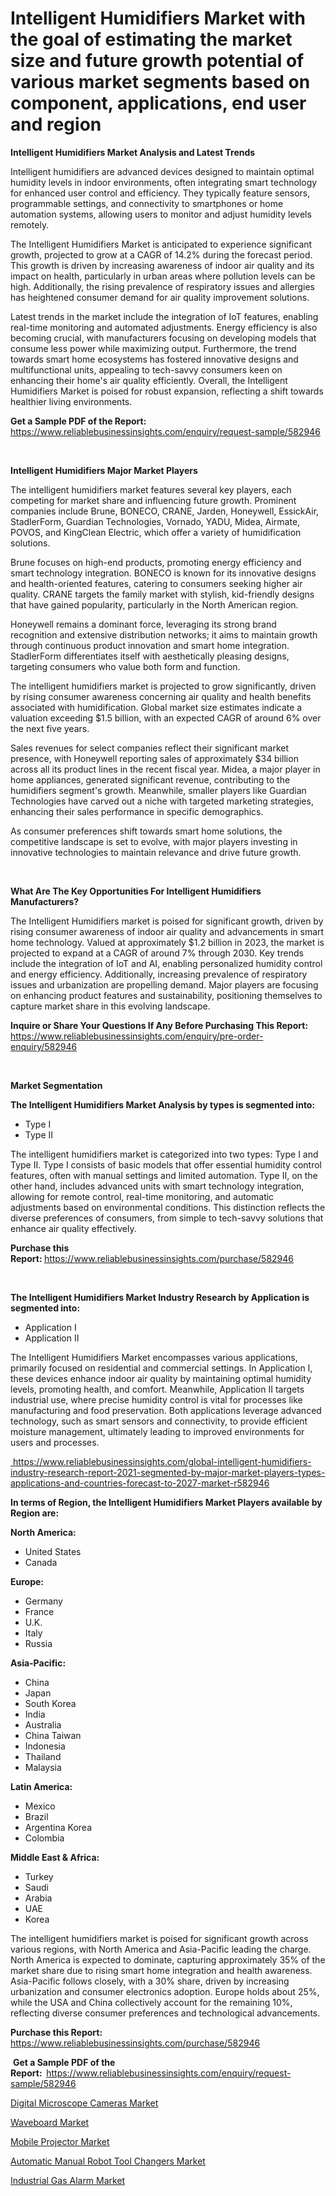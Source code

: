 <p><h1>Intelligent Humidifiers Market with the goal of estimating the market size and future growth potential of various market segments based on component, applications, end user and region</h1></p><p><strong>Intelligent Humidifiers Market Analysis and Latest Trends</strong></p>
<p><p>Intelligent humidifiers are advanced devices designed to maintain optimal humidity levels in indoor environments, often integrating smart technology for enhanced user control and efficiency. They typically feature sensors, programmable settings, and connectivity to smartphones or home automation systems, allowing users to monitor and adjust humidity levels remotely.</p><p>The Intelligent Humidifiers Market is anticipated to experience significant growth, projected to grow at a CAGR of 14.2% during the forecast period. This growth is driven by increasing awareness of indoor air quality and its impact on health, particularly in urban areas where pollution levels can be high. Additionally, the rising prevalence of respiratory issues and allergies has heightened consumer demand for air quality improvement solutions.</p><p>Latest trends in the market include the integration of IoT features, enabling real-time monitoring and automated adjustments. Energy efficiency is also becoming crucial, with manufacturers focusing on developing models that consume less power while maximizing output. Furthermore, the trend towards smart home ecosystems has fostered innovative designs and multifunctional units, appealing to tech-savvy consumers keen on enhancing their home's air quality efficiently. Overall, the Intelligent Humidifiers Market is poised for robust expansion, reflecting a shift towards healthier living environments.</p></p>
<p><strong>Get a Sample PDF of the Report:&nbsp;</strong> <a href="https://www.reliablebusinessinsights.com/enquiry/request-sample/582946?utm_campaign=1399&utm_medium=2&utm_source=Github&utm_content=ia&utm_term=27092024&utm_id=intelligent-humidifiers">https://www.reliablebusinessinsights.com/enquiry/request-sample/582946</a></p>
<p>&nbsp;</p>
<p><strong>Intelligent Humidifiers Major Market Players</strong></p>
<p><p>The intelligent humidifiers market features several key players, each competing for market share and influencing future growth. Prominent companies include Brune, BONECO, CRANE, Jarden, Honeywell, EssickAir, StadlerForm, Guardian Technologies, Vornado, YADU, Midea, Airmate, POVOS, and KingClean Electric, which offer a variety of humidification solutions.</p><p>Brune focuses on high-end products, promoting energy efficiency and smart technology integration. BONECO is known for its innovative designs and health-oriented features, catering to consumers seeking higher air quality. CRANE targets the family market with stylish, kid-friendly designs that have gained popularity, particularly in the North American region. </p><p>Honeywell remains a dominant force, leveraging its strong brand recognition and extensive distribution networks; it aims to maintain growth through continuous product innovation and smart home integration. StadlerForm differentiates itself with aesthetically pleasing designs, targeting consumers who value both form and function.</p><p>The intelligent humidifiers market is projected to grow significantly, driven by rising consumer awareness concerning air quality and health benefits associated with humidification. Global market size estimates indicate a valuation exceeding $1.5 billion, with an expected CAGR of around 6% over the next five years.</p><p>Sales revenues for select companies reflect their significant market presence, with Honeywell reporting sales of approximately $34 billion across all its product lines in the recent fiscal year. Midea, a major player in home appliances, generated significant revenue, contributing to the humidifiers segment's growth. Meanwhile, smaller players like Guardian Technologies have carved out a niche with targeted marketing strategies, enhancing their sales performance in specific demographics.</p><p>As consumer preferences shift towards smart home solutions, the competitive landscape is set to evolve, with major players investing in innovative technologies to maintain relevance and drive future growth.</p></p>
<p>&nbsp;</p>
<p><strong>What Are The Key Opportunities For Intelligent Humidifiers Manufacturers?</strong></p>
<p><p>The Intelligent Humidifiers market is poised for significant growth, driven by rising consumer awareness of indoor air quality and advancements in smart home technology. Valued at approximately $1.2 billion in 2023, the market is projected to expand at a CAGR of around 7% through 2030. Key trends include the integration of IoT and AI, enabling personalized humidity control and energy efficiency. Additionally, increasing prevalence of respiratory issues and urbanization are propelling demand. Major players are focusing on enhancing product features and sustainability, positioning themselves to capture market share in this evolving landscape.</p></p>
<p><strong>Inquire or Share Your Questions If Any Before Purchasing This Report:</strong> <a href="https://www.reliablebusinessinsights.com/enquiry/pre-order-enquiry/582946?utm_campaign=1399&utm_medium=2&utm_source=Github&utm_content=ia&utm_term=27092024&utm_id=intelligent-humidifiers">https://www.reliablebusinessinsights.com/enquiry/pre-order-enquiry/582946</a></p>
<p>&nbsp;</p>
<p><strong>Market Segmentation</strong></p>
<p><strong>The Intelligent Humidifiers Market Analysis by types is segmented into:</strong></p>
<p><ul><li>Type I</li><li>Type II</li></ul></p>
<p><p>The intelligent humidifiers market is categorized into two types: Type I and Type II. Type I consists of basic models that offer essential humidity control features, often with manual settings and limited automation. Type II, on the other hand, includes advanced units with smart technology integration, allowing for remote control, real-time monitoring, and automatic adjustments based on environmental conditions. This distinction reflects the diverse preferences of consumers, from simple to tech-savvy solutions that enhance air quality effectively.</p></p>
<p><strong>Purchase this Report:&nbsp;</strong><a href="https://www.reliablebusinessinsights.com/purchase/582946?utm_campaign=1399&utm_medium=2&utm_source=Github&utm_content=ia&utm_term=27092024&utm_id=intelligent-humidifiers">https://www.reliablebusinessinsights.com/purchase/582946</a></p>
<p>&nbsp;</p>
<p><strong>The Intelligent Humidifiers Market Industry Research by Application is segmented into:</strong></p>
<p><ul><li>Application I</li><li>Application II</li></ul></p>
<p><p>The Intelligent Humidifiers Market encompasses various applications, primarily focused on residential and commercial settings. In Application I, these devices enhance indoor air quality by maintaining optimal humidity levels, promoting health, and comfort. Meanwhile, Application II targets industrial use, where precise humidity control is vital for processes like manufacturing and food preservation. Both applications leverage advanced technology, such as smart sensors and connectivity, to provide efficient moisture management, ultimately leading to improved environments for users and processes.</p></p>
<p><a href="https://www.reliablebusinessinsights.com/global-intelligent-humidifiers-industry-research-report-2021-segmented-by-major-market-players-types-applications-and-countries-forecast-to-2027-market-r582946?utm_campaign=1399&utm_medium=2&utm_source=Github&utm_content=ia&utm_term=27092024&utm_id=intelligent-humidifiers">&nbsp;https://www.reliablebusinessinsights.com/global-intelligent-humidifiers-industry-research-report-2021-segmented-by-major-market-players-types-applications-and-countries-forecast-to-2027-market-r582946</a></p>
<p><strong>In terms of Region, the Intelligent Humidifiers Market Players available by Region are:</strong></p>
<p>
    <p> <strong> North America: </strong>
        <ul>
            <li>United States</li>
            <li>Canada</li>
        </ul>
        </p> 
    <p> <strong> Europe: </strong>
        <ul>
            <li>Germany</li>
            <li>France</li>
            <li>U.K.</li>
            <li>Italy</li>
            <li>Russia</li>
        </ul>
        </p> 
    <p> <strong> Asia-Pacific: </strong>
        <ul>
            <li>China</li>
            <li>Japan</li>
            <li>South Korea</li>
            <li>India</li>
            <li>Australia</li>
            <li>China Taiwan</li>
            <li>Indonesia</li>
            <li>Thailand</li>
            <li>Malaysia</li>
        </ul>
        </p> 
    <p> <strong> Latin America: </strong>
        <ul>
            <li>Mexico</li>
            <li>Brazil</li>
            <li>Argentina Korea</li>
            <li>Colombia</li>
        </ul>
        </p> 
    <p> <strong> Middle East & Africa: </strong>
        <ul>
            <li>Turkey</li>
            <li>Saudi</li>
            <li>Arabia</li>
            <li>UAE</li>
            <li>Korea</li>
        </ul>
    </p>
    </p>
<p><p>The intelligent humidifiers market is poised for significant growth across various regions, with North America and Asia-Pacific leading the charge. North America is expected to dominate, capturing approximately 35% of the market share due to rising smart home integration and health awareness. Asia-Pacific follows closely, with a 30% share, driven by increasing urbanization and consumer electronics adoption. Europe holds about 25%, while the USA and China collectively account for the remaining 10%, reflecting diverse consumer preferences and technological advancements.</p></p>
<p><strong>Purchase this Report: </strong><a href="https://www.reliablebusinessinsights.com/purchase/582946?utm_campaign=1399&utm_medium=2&utm_source=Github&utm_content=ia&utm_term=27092024&utm_id=intelligent-humidifiers">https://www.reliablebusinessinsights.com/purchase/582946</a></p>
<p>&nbsp;<strong>Get a Sample PDF of the Report:&nbsp;&nbsp;</strong><a href="https://www.reliablebusinessinsights.com/enquiry/request-sample/582946?utm_campaign=1399&utm_medium=2&utm_source=Github&utm_content=ia&utm_term=27092024&utm_id=intelligent-humidifiers">https://www.reliablebusinessinsights.com/enquiry/request-sample/582946</a></p>
<p><strong></strong></p>
<p><p><a href="https://www.linkedin.com/pulse/market-trends-global-digital-microscope-cameras-forecast-analysis-ombuf?utm_campaign=1399&utm_medium=2&utm_source=Github&utm_content=ia&utm_term=27092024&utm_id=intelligent-humidifiers">Digital Microscope Cameras Market</a></p><p><a href="https://www.linkedin.com/pulse/waveboard-market-size-growth-industry-analysis-segmentation-epcnf?utm_campaign=1399&utm_medium=2&utm_source=Github&utm_content=ia&utm_term=27092024&utm_id=intelligent-humidifiers">Waveboard Market</a></p><p><a href="https://www.linkedin.com/pulse/mobile-projector-market-share-new-trends-analysis-its-type-l7zff?utm_campaign=1399&utm_medium=2&utm_source=Github&utm_content=ia&utm_term=27092024&utm_id=intelligent-humidifiers">Mobile Projector Market</a></p><p><a href="https://issuu.com/reportprime-2/docs/automatic-manual-robot-tool-changer_df9aa75b7bb39e?utm_campaign=1399&utm_medium=2&utm_source=Github&utm_content=ia&utm_term=27092024&utm_id=intelligent-humidifiers">Automatic Manual Robot Tool Changers Market</a></p><p><a href="https://issuu.com/reportprime-2/docs/industrial-gas-alarm-market-size-20_0be4cbae44e966?utm_campaign=1399&utm_medium=2&utm_source=Github&utm_content=ia&utm_term=27092024&utm_id=intelligent-humidifiers">Industrial Gas Alarm Market</a></p></p>